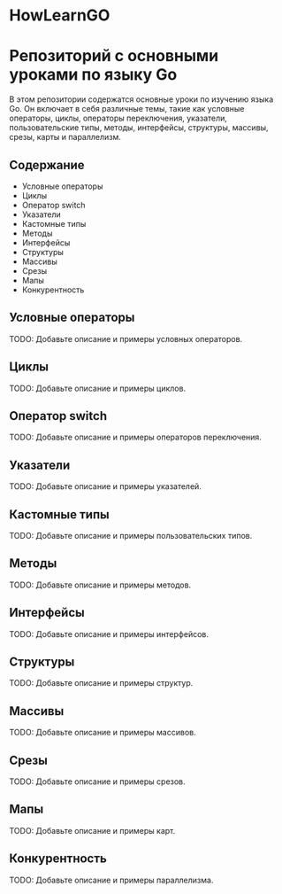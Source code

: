 # HowLearnGO

# Репозиторий с основными уроками по языку Go

В этом репозитории содержатся основные уроки по изучению языка Go. Он включает в себя различные темы, такие как условные операторы, циклы, операторы переключения, указатели, пользовательские типы, методы, интерфейсы, структуры, массивы, срезы, карты и параллелизм.

## Содержание

- Условные операторы
- Циклы
- Оператор switch
- Указатели
- Кастомные типы
- Методы
- Интерфейсы
- Структуры
- Массивы
- Срезы
- Мапы
- Конкурентность

## Условные операторы

TODO: Добавьте описание и примеры условных операторов.

## Циклы

TODO: Добавьте описание и примеры циклов.

## Оператор switch

TODO: Добавьте описание и примеры операторов переключения.

## Указатели

TODO: Добавьте описание и примеры указателей.

## Кастомные типы

TODO: Добавьте описание и примеры пользовательских типов.

## Методы

TODO: Добавьте описание и примеры методов.

## Интерфейсы

TODO: Добавьте описание и примеры интерфейсов.

## Структуры

TODO: Добавьте описание и примеры структур.

## Массивы

TODO: Добавьте описание и примеры массивов.

## Срезы

TODO: Добавьте описание и примеры срезов.

## Мапы

TODO: Добавьте описание и примеры карт.

## Конкурентность

TODO: Добавьте описание и примеры параллелизма.



